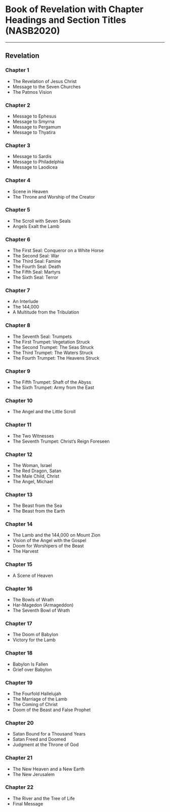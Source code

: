 # Book of Revelation with Chapter Headings and Section Titles (NASB2020)

---

## Revelation
### Chapter 1
- The Revelation of Jesus Christ
- Message to the Seven Churches
- The Patmos Vision

### Chapter 2
- Message to Ephesus
- Message to Smyrna
- Message to Pergamum
- Message to Thyatira

### Chapter 3
- Message to Sardis
- Message to Philadelphia
- Message to Laodicea

### Chapter 4
- Scene in Heaven
- The Throne and Worship of the Creator

### Chapter 5
- The Scroll with Seven Seals
- Angels Exalt the Lamb

### Chapter 6
- The First Seal: Conqueror on a White Horse
- The Second Seal: War
- The Third Seal: Famine
- The Fourth Seal: Death
- The Fifth Seal: Martyrs
- The Sixth Seal: Terror

### Chapter 7
- An Interlude
- The 144,000
- A Multitude from the Tribulation

### Chapter 8
- The Seventh Seal: Trumpets
- The First Trumpet: Vegetation Struck
- The Second Trumpet: The Seas Struck
- The Third Trumpet: The Waters Struck
- The Fourth Trumpet: The Heavens Struck

### Chapter 9
- The Fifth Trumpet: Shaft of the Abyss
- The Sixth Trumpet: Army from the East

### Chapter 10
- The Angel and the Little Scroll

### Chapter 11
- The Two Witnesses
- The Seventh Trumpet: Christ’s Reign Foreseen

### Chapter 12
- The Woman, Israel
- The Red Dragon, Satan
- The Male Child, Christ
- The Angel, Michael

### Chapter 13
- The Beast from the Sea
- The Beast from the Earth

### Chapter 14
- The Lamb and the 144,000 on Mount Zion
- Vision of the Angel with the Gospel
- Doom for Worshipers of the Beast
- The Harvest

### Chapter 15
- A Scene of Heaven

### Chapter 16
- The Bowls of Wrath
- Har-Magedon (Armageddon)
- The Seventh Bowl of Wrath

### Chapter 17
- The Doom of Babylon
- Victory for the Lamb

### Chapter 18
- Babylon Is Fallen
- Grief over Babylon

### Chapter 19
- The Fourfold Hallelujah
- The Marriage of the Lamb
- The Coming of Christ
- Doom of the Beast and False Prophet

### Chapter 20
- Satan Bound for a Thousand Years
- Satan Freed and Doomed
- Judgment at the Throne of God

### Chapter 21
- The New Heaven and a New Earth
- The New Jerusalem

### Chapter 22
- The River and the Tree of Life
- Final Message
